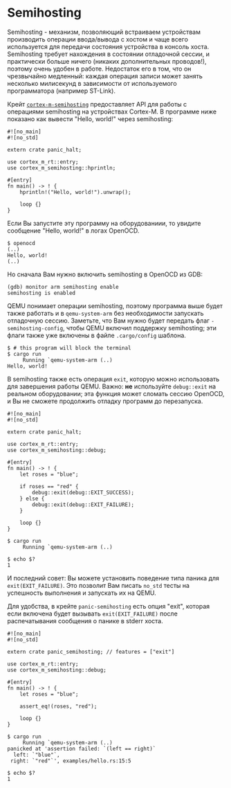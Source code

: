 # Semihosting

Semihosting - механизм, позволяющий встраиваем устройствам производить операции
ввода/вывода с хостом и чаще всего используется для передачи состояния устройства
в консоль хоста. Semihosting требует нахождения в состоянии отладочной сессии,
и практически больше ничего (никаких дополнительных проводов!), поэтому очень
удобен в работе. Недостаток его в том, что он чрезвычайно медленный:
каждая операция записи может занять несколько милисекунд в зависимости от
используемого программатора (например ST-Link).

Крейт [`cortex-m-semihosting`] предоставляет API для работы с операциями semihosting
на устройствах Cortex-M. В программе ниже показано как вывести "Hello, world!"
через semihosting:

[`cortex-m-semihosting`]: https://crates.io/crates/cortex-m-semihosting

```rust,ignore
#![no_main]
#![no_std]

extern crate panic_halt;

use cortex_m_rt::entry;
use cortex_m_semihosting::hprintln;

#[entry]
fn main() -> ! {
    hprintln!("Hello, world!").unwrap();

    loop {}
}
```

Если Вы запустите эту программу на оборудованиии, то увидите сообщение "Hello, world!"
в логах OpenOCD.

``` console
$ openocd
(..)
Hello, world!
(..)
```

Но сначала Вам нужно включить semihosting в OpenOCD из GDB:
``` console
(gdb) monitor arm semihosting enable
semihosting is enabled
```

QEMU понимает операции semihosting, поэтому программа выше будет также работать
и в `qemu-system-arm` без необходимости запускать отладочную сессию. Заметьте, что
Вам нужно будет передать флаг `-semihosting-config`, чтобы QEMU включил поддержку semihosting;
эти флаги также уже включены в файле `.cargo/config` шаблона.

``` console
$ # this program will block the terminal
$ cargo run
     Running `qemu-system-arm (..)
Hello, world!
```

В semihosting также есть операция `exit`, которую можно использовать для завершения
работы QEMU. Важно: **не** используйте `debug::exit` на реальном оборудовании;
эта функция может сломать сессию OpenOCD, и Вы не сможете продолжить отладку программ до перезапуска.

```rust,ignore
#![no_main]
#![no_std]

extern crate panic_halt;

use cortex_m_rt::entry;
use cortex_m_semihosting::debug;

#[entry]
fn main() -> ! {
    let roses = "blue";

    if roses == "red" {
        debug::exit(debug::EXIT_SUCCESS);
    } else {
        debug::exit(debug::EXIT_FAILURE);
    }

    loop {}
}
```

``` console
$ cargo run
     Running `qemu-system-arm (..)

$ echo $?
1
```

И последний совет: Вы можете установить поведение типа паника для `exit(EXIT_FAILURE)`.
Это позволит Вам писать `no_std` тесты на успешность выполнения и запускать их на QEMU.

Для удобства, в крейте `panic-semihosting` есть опция "exit", которая если включена будет
вызывать `exit(EXIT_FAILURE)` после распечатывания сообщения о панике в stderr хоста.

```rust,ignore
#![no_main]
#![no_std]

extern crate panic_semihosting; // features = ["exit"]

use cortex_m_rt::entry;
use cortex_m_semihosting::debug;

#[entry]
fn main() -> ! {
    let roses = "blue";

    assert_eq!(roses, "red");

    loop {}
}
```

``` console
$ cargo run
     Running `qemu-system-arm (..)
panicked at 'assertion failed: `(left == right)`
  left: `"blue"`,
 right: `"red"`', examples/hello.rs:15:5

$ echo $?
1
```
